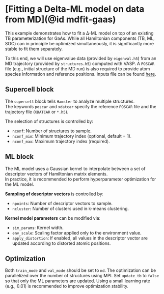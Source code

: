 # [Fitting a Delta-ML model on data from MD](@id mdfit-gaas)

This example demonstrates how to fit a Δ-ML model on top of an existing TB parameterization for GaAs. While all Hamiltonian components (TB, ML, SOC) can in principle be optimized simultaneously, it is significantly more stable to fit them separately.

To this end, we will use eigenvalue data (provided by `eigenval.h5`) from an MD trajectory (provided by `structures.h5`) computed with VASP. A `POSCAR` file (e.g., initial structure of the MD run) is also required to provide atom species information and reference positions. Inputs file can be found [here](https://github.com/TheoFEM-TUM/Hamster.jl/tree/main/examples/gaas_ml_fit).

## Supercell block

The `supercell` block tells `Hamster` to analyze multiple structures.  
The keywords `poscar` and `xdatcar` specify the reference `POSCAR` file and the trajectory file (`XDATCAR` or `*.h5`).  

The selection of structures is controlled by:  
- `nconf`: Number of structures to sample.  
- `nconf_min`: Minimum trajectory index (optional, default = 1).  
- `nconf_max`: Maximum trajectory index (required).

## ML block

The ML model uses a Gaussian kernel to interpolate between a set of descriptor vectors of Hamiltonian matrix elements.  
In practice, it is recommended to perform hyperparameter optimization for the ML model.  

**Sampling of descriptor vectors** is controlled by:  
- `npoints`: Number of descriptor vectors to sample.  
- `ncluster`: Number of clusters used in k-means clustering.  

**Kernel model parameters** can be modified via:  
- `sim_params`: Kernel width.  
- `env_scale`: Scaling factor applied only to the environment value.  
- `apply_distortion`: If enabled, all values in the descriptor vector are updated according to distorted atomic positions.


## Optimization

Both `train_mode` and `val_mode` should be set to `md`. The optimization can be parallelized over the number of structures using MPI. Set `update_tb` to `false` so that only the ML parameters are updated. Using a small learning rate (e.g., 0.01) is recommended to improve optimization stability.